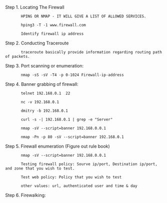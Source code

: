 Step 1. Locating The Firewall

           HPING OR NMAP - IT WILL GIVE A LIST OF ALLOWED SERVICES.
           
           hping3 -T -1 www.firewall.com
           
           Identify firewall ip address

Step 2. Conducting Traceroute
           
           traceroute basically provide information regarding routing path of packets.
           
Step 3. Port scanning or enumeration:
      
           nmap -sS -sV -T4 -p 0-1024 Firewall-ip-address
           
Step 4. Banner grabbing of firewall:

           telnet 192.168.0.1  22
           
           nc -v 192.168.0.1
           
           dmitry -b 192.168.0.1
           
           curl -s -| 192.168.0.1 | grep -e "Server"
           
           nmap -sV --script=banner 192.168.0.0.1
           
           nmap -Pn -p 80 -sV --script=banner 192.168.0.1
        
Step 5. Firewall enumeration (Figure out rule book)
  
           nmap -sV --script=banner 192.168.0.0.1
           
           Testing firewall policy: Sourve ip/port, Destination ip/port, and zone that you wish to test.
           
           Test web policy: Policy that you wish to test
           
           other values: url, authenticated user and time & day

Step 6. Firewalking:

           
